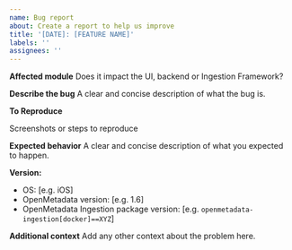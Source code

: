 ```yaml
---
name: Bug report
about: Create a report to help us improve
title: '[DATE]: [FEATURE NAME]'
labels: ''
assignees: ''
---
```


**Affected module**
Does it impact the UI, backend or Ingestion Framework?

**Describe the bug**
A clear and concise description of what the bug is.

**To Reproduce**

Screenshots or steps to reproduce

**Expected behavior**
A clear and concise description of what you expected to happen.

**Version:**
 - OS: [e.g. iOS]
 - OpenMetadata version: [e.g. 1.6]
 - OpenMetadata Ingestion package version: [e.g. `openmetadata-ingestion[docker]==XYZ`]

**Additional context**
Add any other context about the problem here.
